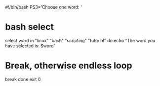 #!/bin/bash
PS3='Choose one word: '
# bash select
select word in "linux" "bash" "scripting" "tutorial"
do
echo "The word you have selected is: $word"
# Break, otherwise endless loop
break
done
exit 0 

